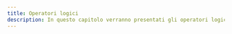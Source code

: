 ```yaml
---
title: Operatori logici
description: In questo capitolo verranno presentati gli operatori logici in JavaScript, ovvero l'AND (&&), l'OR (||) e il NOT (!). Verranno illustrate le regole di valutazione degli operatori logici e la loro precedenza nella valutazione delle espressioni.
---
```

